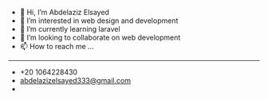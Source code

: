 - 👋 Hi, I’m Abdelaziz Elsayed
- 👀 I’m interested in web design and development
- 🌱 I’m currently learning laravel
- 💞️ I’m looking to collaborate on web development
- 📫 How to reach me ...
- ---------
- +20 1064228430
- abdelazizelsayed333@gmail.com
- 
<!---
abdelaziz3/abdelaziz3 is a ✨ special ✨ repository because its `README.md` (this file) appears on your GitHub profile.
You can click the Preview link to take a look at your changes.
--->
